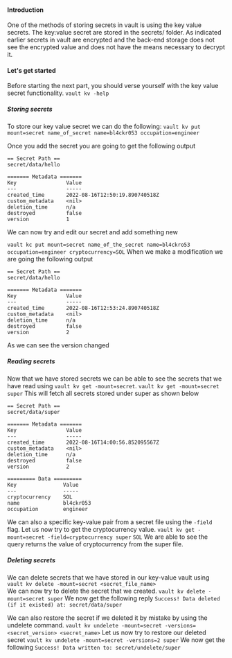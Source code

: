 #### Introduction
One of the methods of storing secrets in vault is using the key value secrets. The key:value secret are stored in the secrets/ folder. As indicated earlier secrets in vault are encrypted and the back-end storage does not see the encrypted value and does not have the means necessary to decrypt it.

#### Let's get started
Before starting the next part, you should verse yourself with the key value secret functionality.
`vault kv -help`
##### Storing secrets
To store our key value secret we can do the following:
`vault kv put mount=secret name_of_secret name=bl4ckr053 occupation=engineer`

Once you add the secret you are going to get the following output
```
== Secret Path ==
secret/data/hello

======= Metadata =======
Key                Value
---                -----
created_time       2022-08-16T12:50:19.890740518Z
custom_metadata    <nil>
deletion_time      n/a
destroyed          false
version            1

```
We can now try and edit our secret and add something new

`vault kc put mount=secret name_of_the_secret name=bl4ckro53 occupation=engineer cryptocurrency=SOL`
When we make a modification we are going the following output 
```
== Secret Path ==
secret/data/hello

======= Metadata =======
Key                Value
---                -----
created_time       2022-08-16T12:53:24.890740518Z
custom_metadata    <nil>
deletion_time      n/a
destroyed          false
version            2

```
As we can see the version changed 

##### Reading secrets
Now that we have stored secrets we can be able to see the secrets that we have read using  `vault kv get -mount=secret`. 
`vault kv get -mount=secret super`
This will fetch all secrets stored under super as shown below
```
== Secret Path ==
secret/data/super

======= Metadata =======
Key                Value
---                -----
created_time       2022-08-16T14:00:56.852095567Z
custom_metadata    <nil>
deletion_time      n/a
destroyed          false
version            2

========= Data =========
Key               Value
---               -----
cryptocurrency    SOL
name              bl4ckr053
occupation        engineer

```
We can also a specific key-value pair from a secret file using the `-field` flag. Let us now try to get the cryptocurrency value. 
`vault kv get -mount=secret -field=cryptocurrency super`
`SOL`
We are able to see the query returns the value of cryptocurrency from the super file.

##### Deleting secrets
We can delete secrets that we have stored in our key-value vault using
`vault kv delete -mount=secret <secret_file_name>`  
We can now try to delete the secret that we created.
`vault kv delete -mount=secret super`
We now get the following reply
`Success! Data deleted (if it existed) at: secret/data/super`

We can also restore the secret if we deleted it by mistake by using the undelete command.
`vault kv undelete -mount=secret -versions=<secret_version> <secret_name>`
Let us now try to restore our deleted secret 
`vault kv undelete -mount=secret -versions=2 super`
We now get the following
`Success! Data written to: secret/undelete/super`
